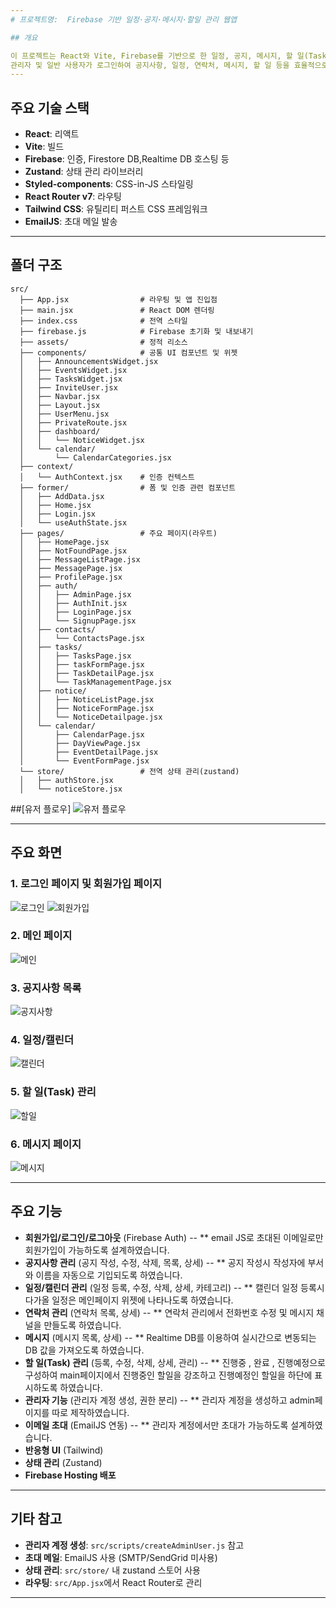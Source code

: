 ```yaml
---
# 프로젝트명:  Firebase 기반 일정·공지·메시지·할일 관리 웹앱

## 개요

이 프로젝트는 React와 Vite, Firebase를 기반으로 한 일정, 공지, 메시지, 할 일(Task) 관리 웹 애플리케이션입니다.
관리자 및 일반 사용자가 로그인하여 공지사항, 일정, 연락처, 메시지, 할 일 등을 효율적으로 관리할 수 있습니다.
---
```


## 주요 기술 스택

- **React**: 리액트
- **Vite**: 빌드
- **Firebase**: 인증, Firestore DB,Realtime DB 호스팅 등
- **Zustand**: 상태 관리 라이브러리
- **Styled-components**: CSS-in-JS 스타일링
- **React Router v7**: 라우팅
- **Tailwind CSS**: 유틸리티 퍼스트 CSS 프레임워크
- **EmailJS**: 초대 메일 발송

---

## 폴더 구조

```
src/
  ├── App.jsx                # 라우팅 및 앱 진입점
  ├── main.jsx               # React DOM 렌더링
  ├── index.css              # 전역 스타일
  ├── firebase.js            # Firebase 초기화 및 내보내기
  ├── assets/                # 정적 리소스
  ├── components/            # 공통 UI 컴포넌트 및 위젯
  │   ├── AnnouncementsWidget.jsx
  │   ├── EventsWidget.jsx
  │   ├── TasksWidget.jsx
  │   ├── InviteUser.jsx
  │   ├── Navbar.jsx
  │   ├── Layout.jsx
  │   ├── UserMenu.jsx
  │   ├── PrivateRoute.jsx
  │   ├── dashboard/
  │   │   └── NoticeWidget.jsx
  │   └── calendar/
  │       └── CalendarCategories.jsx
  ├── context/
  │   └── AuthContext.jsx    # 인증 컨텍스트
  ├── former/                # 폼 및 인증 관련 컴포넌트
  │   ├── AddData.jsx
  │   ├── Home.jsx
  │   ├── Login.jsx
  │   └── useAuthState.jsx
  ├── pages/                 # 주요 페이지(라우트)
  │   ├── HomePage.jsx
  │   ├── NotFoundPage.jsx
  │   ├── MessageListPage.jsx
  │   ├── MessagePage.jsx
  │   ├── ProfilePage.jsx
  │   ├── auth/
  │   │   ├── AdminPage.jsx
  │   │   ├── AuthInit.jsx
  │   │   ├── LoginPage.jsx
  │   │   └── SignupPage.jsx
  │   ├── contacts/
  │   │   └── ContactsPage.jsx
  │   ├── tasks/
  │   │   ├── TasksPage.jsx
  │   │   ├── taskFormPage.jsx
  │   │   ├── TaskDetailPage.jsx
  │   │   └── TaskManagementPage.jsx
  │   ├── notice/
  │   │   ├── NoticeListPage.jsx
  │   │   ├── NoticeFormPage.jsx
  │   │   └── NoticeDetailpage.jsx
  │   └── calendar/
  │       ├── CalendarPage.jsx
  │       ├── DayViewPage.jsx
  │       ├── EventDetailPage.jsx
  │       └── EventFormPage.jsx
  └── store/                 # 전역 상태 관리(zustand)
  │   ├── authStore.jsx
  │   └── noticeStore.jsx
```

##[유저 플로우]
![유저 플로우](public/screenshots/user-flow.png)

---

## 주요 화면

### 1. 로그인 페이지 및 회원가입 페이지

![로그인](public/screenshots/login.png)
![회원가입](public/screenshots/signup.png)

### 2. 메인 페이지

![메인](public/screenshots/main.png)

### 3. 공지사항 목록

![공지사항](public/screenshots/notice.png)

### 4. 일정/캘린더

![캘린더](public/screenshots/calendar.png)

### 5. 할 일(Task) 관리

![할일](public/screenshots/tasks.png)

### 6. 메시지 페이지

![메시지](public/screenshots/messages.png)

---

## 주요 기능

- **회원가입/로그인/로그아웃** (Firebase Auth)
  -- \*\* email JS로 초대된 이메일로만 회원가입이 가능하도록 설계하였습니다.
- **공지사항 관리** (공지 작성, 수정, 삭제, 목록, 상세)
  -- \*\* 공지 작성시 작성자에 부서와 이름을 자동으로 기입되도록 하였습니다.
- **일정/캘린더 관리** (일정 등록, 수정, 삭제, 상세, 카테고리)
  -- \*\* 캘린더 일정 등록시 다가올 일정은 메인페이지 위젯에 나타나도록 하였습니다.
- **연락처 관리** (연락처 목록, 상세)
  -- \*\* 연락처 관리에서 전화번호 수정 및 메시지 채널을 만들도록 하였습니다.
- **메시지** (메시지 목록, 상세)
  -- \*\* Realtime DB를 이용하여 실시간으로 변동되는 DB 값을 가져오도록 하였습니다.
- **할 일(Task) 관리** (등록, 수정, 삭제, 상세, 관리)
  -- \*\* 진행중 , 완료 , 진행예정으로 구성하여 main페이지에서 진행중인 할일을 강조하고 진행예정인 할일을 하단에 표시하도록 하였습니다.
- **관리자 기능** (관리자 계정 생성, 권한 분리)
  -- \*\* 관리자 계정을 생성하고 admin페이지를 따로 제작하였습니다.
- **이메일 초대** (EmailJS 연동)
  -- \*\* 관리자 계정에서만 초대가 가능하도록 설계하였습니다.
- **반응형 UI** (Tailwind)
- **상태 관리** (Zustand)
- **Firebase Hosting 배포**

---

## 기타 참고

- **관리자 계정 생성**: `src/scripts/createAdminUser.js` 참고
- **초대 메일**: EmailJS 사용 (SMTP/SendGrid 미사용)
- **상태 관리**: `src/store/` 내 zustand 스토어 사용
- **라우팅**: `src/App.jsx`에서 React Router로 관리

---
